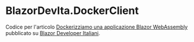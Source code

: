 # BlazorDevIta.DockerClient

Codice per l'articolo [Dockerizziamo una applicazione Blazor WebAssembly](https://blazordev.it/articoli/dockerizziamo-una-applicazione-blazor-webassembly/) pubblicato su [Blazor Developer Italiani](https://blazordev.it/).

